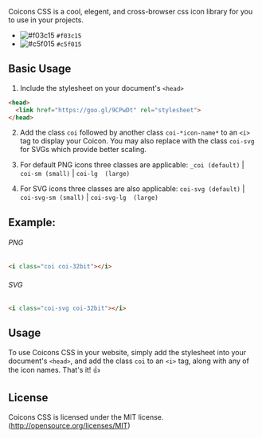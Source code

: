 Coicons CSS is a cool, elegent, and cross-browser css icon library for you to use in your projects.

- ![#f03c15](https://placehold.it/15/f03c15/000000?text=+) `#f03c15`
- ![#c5f015](https://placehold.it/15/c5f015/000000?text=+) `#c5f015`


## Basic Usage

1. Include the stylesheet on your document's `<head>`


```html
<head>
  <link href="https://goo.gl/9CPwDt" rel="stylesheet">
</head>
```



2. Add the class `coi` followed by another class `coi-*icon-name*` to an `<i>` tag to display your Coicon. You may also replace with the class `coi-svg` for SVGs which provide better scaling.

3. For default PNG icons three classes are applicable:
    `_coi (default)` | `coi-sm (small)` | `coi-lg  (large)`

4. For SVG icons three classes are also applicable:
   `coi-svg (default)` | `coi-svg-sm (small)` | `coi-svg-lg  (large)`


## Example:

###### PNG
```html
<i class="coi coi-32bit"></i>
```
###### SVG
```html
<i class="coi-svg coi-32bit"></i>
```

## Usage

To use Coicons CSS in your website, simply add the stylesheet into your document's `<head>`, and add the class `coi` to an `<i>` tag, along with any of the icon names. That's it! :+1: 


## License

Coicons CSS is licensed under the MIT license. (http://opensource.org/licenses/MIT)
